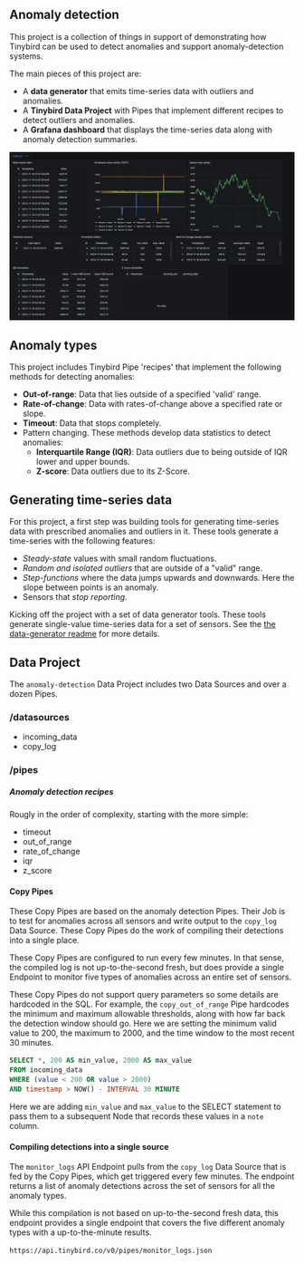 
## Anomaly detection 

This project is a collection of things in support of demonstrating how Tinybird can be used to detect anomalies and support anomaly-detection systems. 

The main pieces of this project are:
* A **data generator** that emits time-series data with outliers and anomalies.
* A **Tinybird Data Project** with Pipes that implement different recipes to detect outliers and anomalies.
* A **Grafana dashboard** that displays the time-series data along with anomaly detection summaries. 

![Anomaly detection dashboard](./charts/dashboard-poc.png)


## Anomaly types
This project includes Tinybird Pipe 'recipes' that implement the following methods for detecting anomalies: 

* **Out-of-range**: Data that lies outside of a specified 'valid' range.
* **Rate-of-change**: Data with rates-of-change above a specified rate or slope.
* **Timeout**: Data that stops completely.
* Pattern changing. These methods develop data statistics to detect anomalies:
  * **Interquartile Range (IQR)**: Data outliers due to being outside of IQR lower and upper bounds.
  * **Z-score**: Data outliers due to its Z-Score.  

## Generating time-series data

For this project, a first step was building tools for generating time-series data with prescribed anomalies and outliers in it. These tools generate a time-series with the following features:
* *Steady-state* values with small random fluctuations.
* *Random and isolated outliers* that are outside of a "valid" range.  
* *Step-functions* where the data jumps upwards and downwards. Here the slope between points is an anomaly.
* Sensors that *stop reporting*.

Kicking off the project with a set of data generator tools. These tools generate single-value time-series data for a set of sensors. See the [the data-generator readme](./data-generator/readme.md) for more details.

## Data Project

The `anomaly-detection` Data Project includes two Data Sources and over a dozen Pipes. 

### /datasources
* incoming_data
* copy_log

### /pipes 

##### Anomaly detection recipes
Rougly in the order of complexity, starting with the more simple: 
* timeout
* out_of_range
* rate_of_change
* iqr
* z_score

#### Copy Pipes

These Copy Pipes are based on the anomaly detection Pipes. Their Job is to test for anomalies across all sensors and write output to the `copy_log` Data Source. These Copy Pipes do the work of compiling their detections into a single place. 

These Copy Pipes are configured to run every few minutes. In that sense, the compiled log is not up-to-the-second fresh, but does provide a single Endpoint to monitor five types of anomalies across an entire set of sensors. 

These Copy Pipes do not support query parameters so some details are hardcoded in the SQL. For example, the `copy_out_of_range` Pipe hardcodes the minimum and maximum allowable thresholds, along with how far back the detection window should go. Here we are setting the minimum valid value to 200, the maximum to 2000, and the time window to the most recent 30 minutes. 

```sql
SELECT *, 200 AS min_value, 2000 AS max_value 
FROM incoming_data
WHERE (value < 200 OR value > 2000)
AND timestamp > NOW() - INTERVAL 30 MINUTE
```
Here we are adding `min_value` and `max_value` to the SELECT statement to pass them to a subsequent Node that records these values in a `note` column. 

#### Compiling detections into a single source  

The `monitor_logs` API Endpoint pulls from the `copy_log` Data Source that is fed by the Copy Pipes, which get triggered every few minutes. The endpoint returns a list of anomaly detections across the set of sensors for all the anomaly types.  

While this compilation is not based on up-to-the-second fresh data, this endpoint provides a single endpoint that covers the five different anomaly types with a up-to-the-minute results.  

`https://api.tinybird.co/v0/pipes/monitor_logs.json`

